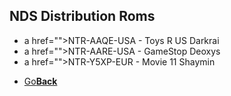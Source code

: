 ## NDS Distribution Roms

* a href="">NTR-AAQE-USA - Toys R US Darkrai</a>
* a href="">NTR-AARE-USA - GameStop Deoxys</a>
* a href="">NTR-Y5XP-EUR - Movie 11 Shaymin</a>

<onebutton>
<ul>
            <li><a href="../">Go<strong>Back</strong></a></li>
          </ul>
</onebutton>
